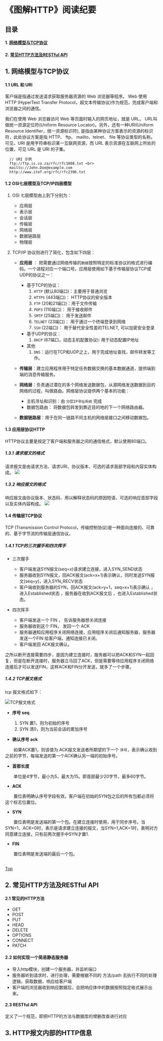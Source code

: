 # 《图解HTTP》阅读纪要


## <a name="catalog">目录</a>

#### 1. [网络模型与TCP协议](#firstSeg)
#### 2. [常见HTTP方法及RESTful API](#SecondSeg)





## 1. <a name="firstSeg">网络模型与TCP协议</a>
#### 1.1 URL 和 URI
客户端是指通过发送请求获取服务器资源的 Web 浏览器等程序。 Web 使用 HTTP (HyperText Transfer Protocol，超文本传输协议)作为规范，完成客户端和浏览器之间的通信。

我们在使用 Web 浏览器访问 Web 等页面时输入的网页地址，就是 URL。 URL叫做统一资源定位符(Uniform Resource Locator)。另外，还有一种URI(Uniform Resource Identifier，统一资源标识符), 是指由某种协议方案表示的资源的标识符，此处协议方案是指 HTTP、 ftp、 mailto、telnet、 file 等协议类型的名称。可见，URI 是用字符串标识某一互联网资源，而 URL 表示资源在互联网上所处的位置，可见 URL 是 URI 的子集。

```
  // URI 示例
  ftp://ftp.is.co.za/rfc/rfc1808.txt <br>
  mailto://John.Doe@example.com
  http://www.itef.org/rfc/rfc2396.txt
```

#### 1.2 OSI七层模型及TCP/IP四层模型

1. OSI 七层模型由上到下分别为：
	* 应用层
	* 表示层
	* 会话层
	* 传输层
	* 网络层
	* 数据链路层
	* 物理层

2. TCP/IP 协议则进行了简化，包含如下四层：
	* **应用层** ： 把需要通过网络传输的`数据`按照特定的标准协议的格式进行编码。一个进程对应一个端口号。应用层使用如下基于传输层协议TCP或UDP的协议之一：
		* 基于TCP的协议：
			1. `HTTP` (默认80端口)：主要用于普通浏览
			2. `HTTPS` (443端口)： HTTP协议的安全版本
			3. `FTP` (20和21端口)：用于文件传输
			4. `POP3` (110端口)： 用于接收邮件
			5. `SMTP` (25端口)： 用于发送邮件
			6. `TELNET` (23端口)： 用于通过一个终端登录到网络
			7. `SSH` (22端口)： 用于替代安全性差的TELNET, 可以加密安全登录
		* 基于UDP的协议：
			1. `DHCP` (67端口，动态主机配置协议): 用于动态配置IP地址
		* 其他
			1. `DNS`：运行在TCP和UDP之上，用于完成地址查找，邮件转发等工作。
	* **传输层**：建立应用程序用于特定任务数据交换的基本数据通道，提供端到端的消息传输服务。

	* **网络层**：负责通过潜在的多个网络发送数据包，从源网络发送数据到目的网络的过程，叫做路由。网络层协议提供两个基本的功能：
		* 主机寻址和识别：由 `分层IP寻址系统` 完成 
		* 数据包路由： 将数据包转发到靠近目的地的下一个网络路由器。

	* **数据链路层**：用于在同一链路不同主机的网络层接口之间移动数据包。


#### 1.3 应用层协议HTTP
HTTP协议主要是规定了客户端和服务器之间的通信格式，默认使用80端口。

##### 1.3.1 请求报文的格式
请求报文是由请求方法、请求URI、协议版本、可选的请求首部字段和内容实体构成。
![](./images/http请求报文格式.png)

##### 1.3.2 响应报文的格式
响应报文由协议版本、状态码、用以解释状态码的原因短语，可选的响应首部字段以及实体内容构成。
![](./images/http响应报文格式.png)


#### 1.4 传输层TCP协议
TCP (Transmission Control Protocol，传输控制协议)是一种面向连接的、可靠的、基于字节流的传输层通信协议。

##### 1.4.1 TCP的三次握手和四次挥手

* 三次握手
	* 客户端发送SYN报文(seq=x)请求建立连接，进入SYN_SEND状态
	* 服务器收到SYN报文，回ACK报文(ack=x+1)表示确认，同时发送SYN报文(seq=y)，进入SYN_RECV状态
	* 客户端收到服务器的SYN，回ACK报文(ack=y+1，seq=x+1)表示确认 ，进入Established状态 ，服务器在收到ACK报文后 ，也进入Established状态。

* 四次挥手
	* 客户端发送一个 FIN ， 告诉服务器想关闭连接
	* 服务器收到这个 FIN， 发回一个 ACK
	* 服务器通知应用程序关闭网络连接，应用程序关闭后通知服务器，服务器发送一个FIN 给客户端，通知连接已关闭。
	* 客户端发回 ACK报文确认。

之所以断开连接需要四步，是因为建立连接时，服务器可以把ACK和SYN一起回复，但是在断开连接时，服务器立马回了ACK，但是需要等待应用程序关闭网络连接后才可以发送FIN，这样ACK和FIN分开发送，就多了一个步骤。

##### 1.4.2 TCP报文格式

tcp 报文格式如下：

![TCP报文格式](./images/tcp报文格式.png)

* **序号 seq**
  1. SYN 置1，则为初始的序号
  2. SYN 清0，则为当前会话的累加序号

* **确认序号 ack**

　　如果ACK置1，则该值为 ACK报文发送者所期望的下一个 `序号`，表示确认收到之前的字节，每端发送的第一个ACK确认另一端的初始序号。

* **首部长度**

　　单位是4字节，最小为5，最大为15。即首部最少20字节，最多60字节。

* **ACK**

　　置位表明确认序号字段有效。客户端在初始的SYN包之后的所有包都必须将这个标志位置位。

* **SYN**

　　置位表明是发送端的第一个包。在建立连接时使用，用于同步序号。当 SYN=1，ACK=0时，表示是请求建立连接的报文，当SYN=1,ACK=1时，表明对方同意建立连接，只有前两次握手中SYN才置1.

* **FIN**

　　置位表明是发送端的最后一个包。



<br>[Top](#catalog)

## 2. <a name="SecondSeg">常见HTTP方法及RESTful API</a>

#### 2.1 常见的HTTP方法

* GET
* POST
* PUT
* HEAD
* DELETE
* OPTIONS
* CONNECT
* PATCH

#### 2.2 如何实现一个简易静态服务器

* 导入http模块，创建一个服务器，并监听端口
* 服务器听到请求时，进行处理，需要根据不同的 方法/path 去执行不同的处理逻辑，获取数据，响应给客户端
* 客户端的浏览器收到响应数据后，会把响应体中的数据按照指定格式展示出来。


#### 2.3 RESTful API
定义了一个规范，即把HTTP的方法与数据库的增删改查进行对应


## 3. <a name="ThirdSeg">HTTP报文内部的HTTP信息</a>


<br><br><br><br><br><br><br><br><br><br><br><br>























